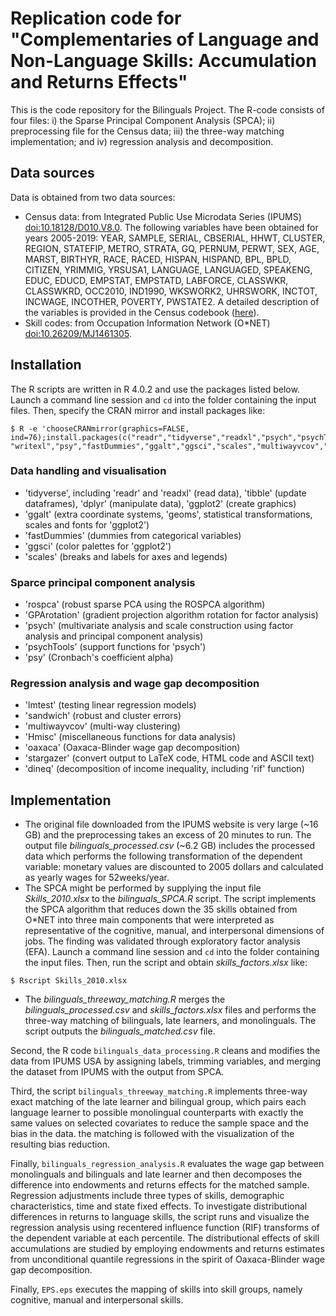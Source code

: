 # Replication code for "Complementaries of Language and Non-Language Skills: Accumulation and Returns Effects"

This is the code repository for the Bilinguals Project. The R-code consists of four files: i) the Sparse Principal Component Analysis (SPCA); ii) preprocessing file for the Census data; iii) the three-way matching implementation; and iv) regression analysis and decomposition.

## Data sources
Data is obtained from two data sources:
- Census data: from Integrated Public Use Microdata Series (IPUMS) [doi:10.18128/D010.V8.0]([doi:10.18128/D010.V8.0). The following variables have been obtained for years 2005-2019: YEAR, SAMPLE, SERIAL, CBSERIAL, HHWT, CLUSTER, REGION, STATEFIP, METRO, STRATA, GQ, PERNUM, PERWT, SEX, AGE, MARST, BIRTHYR, RACE, RACED, HISPAN, HISPAND, BPL, BPLD, CITIZEN, YRIMMIG, YRSUSA1, LANGUAGE, LANGUAGED, SPEAKENG, EDUC, EDUCD, EMPSTAT, EMPSTATD, LABFORCE, CLASSWKR, CLASSWKRD, OCC2010, IND1990, WKSWORK2,	UHRSWORK, INCTOT, INCWAGE, INCOTHER, POVERTY, PWSTATE2. A detailed description of the variables is provided in the Census codebook ([here](https://usa.ipums.org/usa-action/variables/group)).
- Skill codes: from Occupation Information Network (O\*NET) [doi:10.26209/MJ1461305](doi:10.26209/MJ1461305).

## Installation

The R scripts are written in R 4.0.2 and use the packages listed below. Launch a command line session and ``cd`` into the folder containing the input files. Then, specify the CRAN mirror and install packages like:

```
$ R -e 'chooseCRANmirror(graphics=FALSE, ind=76);install.packages(c("readr","tidyverse","readxl","psych","psychTools","GPArotation","rospca","dplyr","plot3D", "writexl","psy","fastDummies","ggalt","ggsci","scales","multiwayvcov","lmtest","Hmisc","sandwich","oaxaca","stargazer","dineq"))'
```

### Data handling and visualisation
- 'tidyverse', including 'readr' and 'readxl' (read data), 'tibble' (update dataframes), 'dplyr' (manipulate data), 'ggplot2' (create graphics)
- 'ggalt' (extra coordinate systems, 'geoms', statistical transformations, scales and fonts for 'ggplot2')
- 'fastDummies' (dummies from categorical variables)
- 'ggsci' (color palettes for 'ggplot2')
- 'scales' (breaks and labels for axes and legends)

### Sparce principal component analysis
- 'rospca' (robust sparse PCA using the ROSPCA algorithm)
- 'GPArotation' (gradient projection algorithm rotation for factor analysis)
- 'psych' (multivariate analysis and scale construction using factor analysis and principal component analysis)
- 'psychTools' (support functions for 'psych')
- 'psy' (Cronbach's coefficient alpha)

### Regression analysis and wage gap decomposition
- 'lmtest' (testing linear regression models)
- 'sandwich' (robust and cluster errors)
- 'multiwayvcov' (multi-way clustering)
- 'Hmisc' (miscellaneous functions for data analysis)
- 'oaxaca' (Oaxaca-Blinder wage gap decomposition)
- 'stargazer' (convert output to LaTeX code, HTML code and ASCII text)
- 'dineq' (decomposition of income inequality, including 'rif' function)

## Implementation

- The original file downloaded from the IPUMS website is very large (~16 GB) and the preprocessing takes an excess of 20 minutes to run. The output file *bilinguals_processed.csv* (~6.2 GB) includes the processed data which performs the following transformation of the dependent variable: monetary values are discounted to 2005 dollars and calculated as yearly wages for 52weeks/year.
- The SPCA might be performed by supplying the input file *Skills_2010.xlsx* to the *bilinguals_SPCA.R* script. The script implements the SPCA algorithm that reduces down the 35 skills obtained from O\*NET into three main components that were interpreted as representative of the cognitive, manual, and interpersonal dimensions of jobs. The finding was validated through exploratory factor analysis (EFA). Launch a command line session and ``cd`` into the folder containing the input files. Then, run the script and obtain *skills_factors.xlsx* like: 
```
$ Rscript Skills_2010.xlsx
```
- The *bilinguals_threeway_matching.R* merges the *bilinguals_processed.csv* and *skills_factors.xlsx* files and performs the three-way matching of bilinguals, late learners, and monolinguals. The script outputs the *bilinguals_matched.csv* file.

Second, the R code `bilinguals_data_processing.R` cleans and modifies the data from IPUMS USA by assigning labels, trimming variables, and merging the dataset from IPUMS with the output from SPCA.

Third, the script `bilinguals_threeway_matching.R` implements three-way exact matching of the late learner and bilingual group, which pairs each language learner to possible monolingual counterparts with exactly the same values on selected covariates to reduce the sample space and the bias in the data. the matching is followed with the visualization of the resulting bias reduction. 

Finally, `bilinguals_regression_analysis.R` evaluates the wage gap between monolinguals and bilinguals and late learner and then decomposes the difference into endowments and returns effects for the matched sample. Regression adjustments include three types of skills, demographic characteristics, time and state fixed effects. To investigate distributional differences in returns to language skills, the script runs and visualize the regression analysis using recentered influence function (RIF) transforms of the dependent variable at each percentile. The distributional effects of skill accumulations are studied by employing endowments and returns estimates from unconditional quantile regressions in the spirit of Oaxaca-Blinder wage gap decomposition.

Finally, `EPS.eps` executes the mapping of skills into skill groups, namely cognitive, manual and interpersonal skills.
